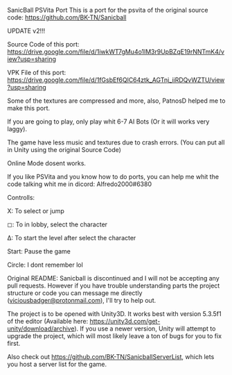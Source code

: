 SanicBall PSVita Port
This is a port for the psvita of the original source code: https://github.com/BK-TN/Sanicball

UPDATE v2!!!

Source Code of this port: https://drive.google.com/file/d/1iwkWT7gMu4o1lM3r9UpBZqE19rNNTmK4/view?usp=sharing

VPK File of this port: https://drive.google.com/file/d/1fGsbEf6QlC64ztk_AGTnj_iiRDQvWZTU/view?usp=sharing

Some of the textures are compressed and more, also, PatnosD helped me to make this port.

If you are going to play, only play whit 6-7 AI Bots (Or it will works very laggy).

The game have less music and textures due to crash errors. (You can put all in Unity using the original Source Code)

Online Mode dosent works.

If you like PSVita and you know how to do ports, you can help me whit the code talking whit me in dicord: Alfredo2000#6380

Controlls:

X: To select or jump

◻: To in lobby, select the character

Δ: To start the level after select the character

Start: Pause the game

Circle: I dont remember lol

Original README:
Sanicball is discontinued and I will not be accepting any pull requests. However if you have trouble understanding parts the project structure or code you can message me directly (viciousbadger@protonmail.com), I'll try to help out.

The project is to be opened with Unity3D. It works best with version 5.3.5f1 of the editor (Available here: https://unity3d.com/get-unity/download/archive). If you use a newer version, Unity will attempt to upgrade the project, which will most likely leave a ton of bugs for you to fix first.

Also check out https://github.com/BK-TN/SanicballServerList, which lets you host a server list for the game.
